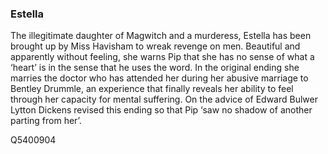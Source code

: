 ### Estella

The illegitimate daughter of Magwitch and a murderess, Estella has been brought up by Miss Havisham to wreak revenge on men. Beautiful and apparently without feeling, she warns Pip that she has no sense of what a ‘heart’ is in the sense that he uses the word. In the original ending she marries the doctor who has attended her during her abusive marriage to Bentley Drummle, an experience that finally reveals her ability to feel through her capacity for mental suffering. On the advice of Edward Bulwer Lytton Dickens revised this ending so that Pip ‘saw no shadow of another parting from her’.

Q5400904